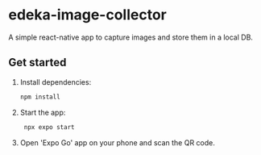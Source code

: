 # edeka-image-collector
A simple react-native app to capture images and store them in a local DB.

## Get started

1. Install dependencies:

   ```bash
   npm install
   ```

2. Start the app:

   ```bash
    npx expo start
   ```
3. Open 'Expo Go' app on your phone and scan the QR code.